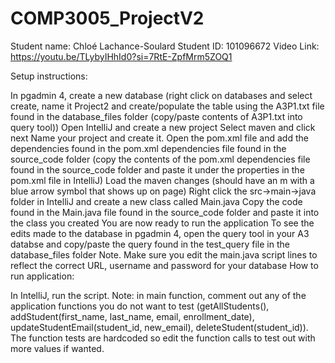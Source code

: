 # COMP3005_ProjectV2
Student name: Chloé Lachance-Soulard
Student ID: 101096672
Video Link: https://youtu.be/TLybyIHhId0?si=7RtE-ZpfMrm5ZOQ1

Setup instructions:

In pgadmin 4, create a new database (right click on databases and select create, name it Project2 and create/populate the table using the A3P1.txt file found in the database_files folder (copy/paste contents of A3P1.txt into query tool))
Open IntelliJ and create a new project
Select maven and click next
Name your project and create it.
Open the pom.xml file and add the dependencies found in the pom.xml dependencies file found in the source_code folder (copy the contents of the pom.xml dependencies file found in the source_code folder and paste it under the properties in the pom.xml file in IntelliJ)
Load the maven changes (should have an m with a blue arrow symbol that shows up on page)
Right click the src->main->java folder in IntelliJ and create a new class called Main.java
Copy the code found in the Main.java file found in the source_code folder and paste it into the class you created
You are now ready to run the application
To see the edits made to the database in pgadmin 4, open the query tool in your A3 databse and copy/paste the query found in the test_query file in the database_files folder Note. Make sure you edit the main.java script lines to reflect the correct URL, username and password for your database
How to run application:

In IntelliJ, run the script. Note: in main function, comment out any of the application functions you do not want to test (getAllStudents(), addStudent(first_name, last_name, email, enrollment_date), updateStudentEmail(student_id, new_email), deleteStudent(student_id)). The function tests are hardcoded so edit the function calls to test out with more values if wanted.
